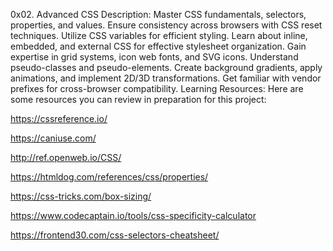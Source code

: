 0x02. Advanced CSS
Description: Master CSS fundamentals, selectors, properties, and values. Ensure consistency across browsers with CSS reset techniques. Utilize CSS variables for efficient styling. Learn about inline, embedded, and external CSS for effective stylesheet organization. Gain expertise in grid systems, icon web fonts, and SVG icons. Understand pseudo-classes and pseudo-elements. Create background gradients, apply animations, and implement 2D/3D transformations. Get familiar with vendor prefixes for cross-browser compatibility.
Learning Resources: Here are some resources you can review in preparation for this project: 

https://cssreference.io/

https://caniuse.com/

http://ref.openweb.io/CSS/

https://htmldog.com/references/css/properties/

https://css-tricks.com/box-sizing/

https://www.codecaptain.io/tools/css-specificity-calculator

https://frontend30.com/css-selectors-cheatsheet/


